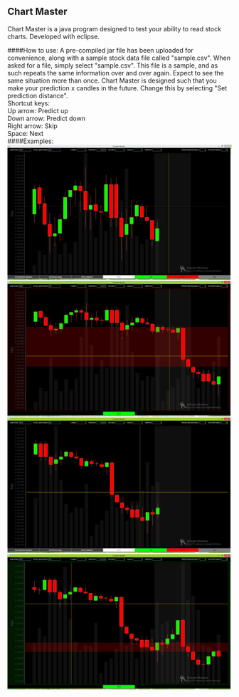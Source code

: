 ## Chart Master
Chart Master is a java program designed to test your ability to read stock charts.  Developed with eclipse.


####How to use:
A pre-compiled jar file has been uploaded for convenience, along with a sample stock data file called "sample.csv".  When asked for a file, simply select "sample.csv". This file is a sample, and as such repeats the same information over and over again.  Expect to see the same situation more than once.
Chart Master is designed such that you make your prediction x candles in the future.  Change this by selecting "Set prediction distance".
<br />
Shortcut keys:
<br />
Up arrow:     Predict up
<br />
Down arrow:   Predict down
<br />
Right arrow:  Skip
<br />
Space:        Next
<br />
####Examples:
![c1](https://github.com/gkaye/Chart-Master/blob/master/example%20pictures/Capture.PNG)
![c2](https://github.com/gkaye/Chart-Master/blob/master/example%20pictures/Capture2.PNG)
![c3](https://github.com/gkaye/Chart-Master/blob/master/example%20pictures/Capture3.PNG)
![c4](https://github.com/gkaye/Chart-Master/blob/master/example%20pictures/Capture4.PNG)
